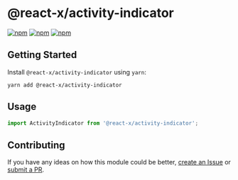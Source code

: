 # @react-x/activity-indicator

[![npm](https://img.shields.io/npm/v/@react-x/activity-indicator.svg)](https://www.npmjs.com/package/@react-x/activity-indicator)
[![npm](https://img.shields.io/npm/dt/@react-x/activity-indicator.svg)](https://www.npmjs.com/package/@react-x/activity-indicator)
[![npm](https://img.shields.io/npm/l/@react-x/activity-indicator.svg)](https://github.com/negativetwelve/react-x/blob/master/LICENSE)

## Getting Started

Install `@react-x/activity-indicator` using `yarn`:

```shell
yarn add @react-x/activity-indicator
```

## Usage

```javascript
import ActivityIndicator from '@react-x/activity-indicator';
```

## Contributing

If you have any ideas on how this module could be better, [create an Issue](https://github.com/negativetwelve/react-x/issues) or [submit a PR](https://github.com/negativetwelve/react-x/pulls).
